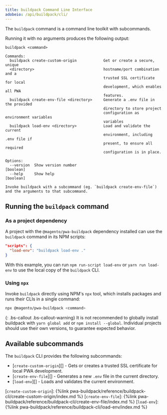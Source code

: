 ```yaml
---
title: buildpack Command Line Interface
adobeio: /api/buildpack/cli/
---
```


The `buildpack` command is a command line toolkit with subcommands.

Running it with no arguments produces the following output:

```text
buildpack <command>

Commands:
  buildpack create-custom-origin            Get or create a secure, unique
  <directory>                               hostname/port combination and a
                                            trusted SSL certificate for local
                                            development, which enables all PWA
                                            features.
  buildpack create-env-file <directory>     Generate a .env file in the provided
                                            directory to store project
                                            configuration as environment variables
                                            variables
  buildpack load-env <directory>            Load and validate the current
                                            environment, including .env file if
                                            present, to ensure all required
                                            configuration is in place.

Options:
  --version  Show version number                                       [boolean]
  --help     Show help                                                 [boolean]

Invoke buildpack with a subcommand (eg. `buildpack create-env-file`) and the arguments to that subcommand.
```

## Running the `buildpack` command

### As a project dependency

A project with the `@magento/pwa-buildpack` dependency installed can use the `buildpack` command in its NPM scripts:

```json
"scripts": {
  "load-env": "buildpack load-env ."
}
```

With this example, you can run `npm run-script load-env` or `yarn run load-env` to use the local copy of the `buildpack` CLI.

### Using `npx`

Invoke `buildpack` directly using NPM's `npx` tool, which installs packages and runs their CLIs in a single command:

```sh
npx @magento/pwa-buildpack <command>
```

{: .bs-callout .bs-callout-warning}
It is not recommended to globally install buildpack with `yarn global add` or `npm install --global`.
Individual projects should use their own versions, to guarantee expected behavior.

## Available subcommands

The `buildpack` CLI provides the following subcommands:

-   [`create-custom-origin`][] - Gets or creates a trusted SSL certificate for local PWA development.
-   [`create-env-file`][] - Generates a new `.env` file in the current directory.
-   [`load-env`][] - Loads and validates the current environment.

[`create-custom-origin`]: {%link pwa-buildpack/reference/buildpack-cli/create-custom-origin/index.md %}
[`create-env-file`]: {%link pwa-buildpack/reference/buildpack-cli/create-env-file/index.md %}
[`load-env`]: {%link pwa-buildpack/reference/buildpack-cli/load-env/index.md %}
